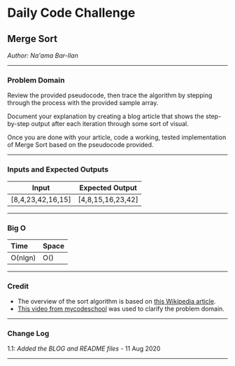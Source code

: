 # Daily Code Challenge

## Merge Sort
*Author: Na'ama Bar-Ilan*

---

### Problem Domain

Review the provided pseudocode, then trace the algorithm by stepping through the process with the provided sample array. 

Document your explanation by creating a blog article that shows the step-by-step output after each iteration through some sort of visual.

Once you are done with your article, code a working, tested implementation of Merge Sort based on the pseudocode provided.

---

### Inputs and Expected Outputs

| Input | Expected Output |
| :-----------: | :-----------: |
| [8,4,23,42,16,15] | [4,8,15,16,23,42] |


---

### Big O


| Time | Space |
| :----------- | :----------- |
| O(nlgn) | O() |


---

### Credit
* The overview of the sort algorithm is based on [this Wikipedia article](https://en.wikipedia.org/wiki/Merge_sort).  
* [This video from mycodeschool](https://www.youtube.com/watch?v=TzeBrDU-JaY) was used to clarify the problem domain. 

---

### Change Log
1.1: *Added the BLOG and README files* - 11 Aug 2020  

---

